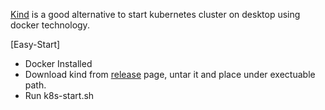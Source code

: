 [Kind](https://kind.sigs.k8s.io/docs/user/quick-start/) is a good alternative to start kubernetes cluster on desktop using docker technology. 

[Easy-Start]
* Docker Installed
* Download kind from [release](https://github.com/kubernetes-sigs/kind/releases) page, untar it and place under exectuable path. 
* Run k8s-start.sh 
